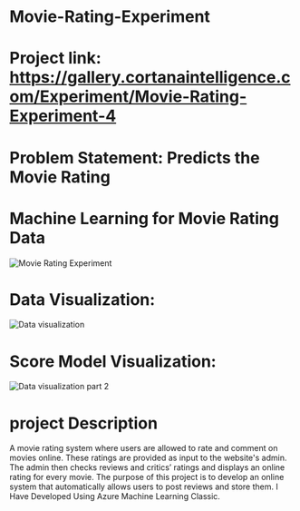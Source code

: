 # Movie-Rating-Experiment

# Project link: https://gallery.cortanaintelligence.com/Experiment/Movie-Rating-Experiment-4

# Problem Statement: Predicts the Movie Rating

# Machine Learning for Movie Rating Data
![Movie Rating Experiment](https://user-images.githubusercontent.com/89636451/152533674-853aebaf-4720-4812-82b3-fc83704b8c91.JPG)

# Data Visualization:
![Data visualization](https://user-images.githubusercontent.com/89636451/152533897-3b7809f0-b8b3-43ab-a975-ffbb9c4675dd.JPG)

# Score Model Visualization:
![Data visualization part 2](https://user-images.githubusercontent.com/89636451/152534017-216ce09f-5d64-43c6-8115-d5cfcefcb492.JPG)

# project Description
A movie rating system where users are allowed to rate and comment on movies online. These ratings are provided as input to the website's admin. The admin then checks reviews and critics’ ratings and displays an online rating for every movie. The purpose of this project is to develop an online system that automatically allows users to post reviews and store them.
I Have Developed Using Azure Machine Learning Classic.

